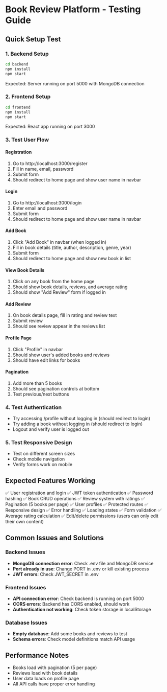 # Book Review Platform - Testing Guide

## Quick Setup Test

### 1. Backend Setup
```bash
cd backend
npm install
npm start
```
Expected: Server running on port 5000 with MongoDB connection

### 2. Frontend Setup
```bash
cd frontend
npm install
npm start
```
Expected: React app running on port 3000

### 3. Test User Flow

#### Registration
1. Go to http://localhost:3000/register
2. Fill in name, email, password
3. Submit form
4. Should redirect to home page and show user name in navbar

#### Login
1. Go to http://localhost:3000/login
2. Enter email and password
3. Submit form
4. Should redirect to home page and show user name in navbar

#### Add Book
1. Click "Add Book" in navbar (when logged in)
2. Fill in book details (title, author, description, genre, year)
3. Submit form
4. Should redirect to home page and show new book in list

#### View Book Details
1. Click on any book from the home page
2. Should show book details, reviews, and average rating
3. Should show "Add Review" form if logged in

#### Add Review
1. On book details page, fill in rating and review text
2. Submit review
3. Should see review appear in the reviews list

#### Profile Page
1. Click "Profile" in navbar
2. Should show user's added books and reviews
3. Should have edit links for books

#### Pagination
1. Add more than 5 books
2. Should see pagination controls at bottom
3. Test previous/next buttons

### 4. Test Authentication
- Try accessing /profile without logging in (should redirect to login)
- Try adding a book without logging in (should redirect to login)
- Logout and verify user is logged out

### 5. Test Responsive Design
- Test on different screen sizes
- Check mobile navigation
- Verify forms work on mobile

## Expected Features Working

✅ User registration and login
✅ JWT token authentication
✅ Password hashing
✅ Book CRUD operations
✅ Review system with ratings
✅ Pagination (5 books per page)
✅ User profiles
✅ Protected routes
✅ Responsive design
✅ Error handling
✅ Loading states
✅ Form validation
✅ Average rating calculation
✅ Edit/delete permissions (users can only edit their own content)

## Common Issues and Solutions

### Backend Issues
- **MongoDB connection error**: Check .env file and MongoDB service
- **Port already in use**: Change PORT in .env or kill existing process
- **JWT errors**: Check JWT_SECRET in .env

### Frontend Issues
- **API connection error**: Check backend is running on port 5000
- **CORS errors**: Backend has CORS enabled, should work
- **Authentication not working**: Check token storage in localStorage

### Database Issues
- **Empty database**: Add some books and reviews to test
- **Schema errors**: Check model definitions match API usage

## Performance Notes
- Books load with pagination (5 per page)
- Reviews load with book details
- User data loads on profile page
- All API calls have proper error handling
